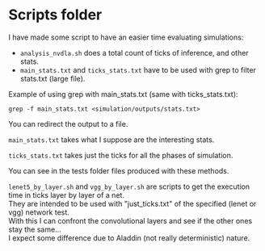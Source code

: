 # Scripts folder

I have made some script to have an easier time evaluating simulations:

- `analysis_nvdla.sh` does a total count of ticks of inference, and other stats.
- `main_stats.txt` and `ticks_stats.txt` have to be used with grep to filter stats.txt (large file).

Example of using grep with main_stats.txt (same with ticks_stats.txt):

`grep -f main_stats.txt <simulation/outputs/stats.txt>`

You can redirect the output to a file.

`main_stats.txt` takes what I suppose are the interesting stats.

`ticks_stats.txt` takes just the ticks for all the phases of simulation.

You can see in the tests folder files produced with these methods.

`lenet5_by_layer.sh` and `vgg_by_layer.sh` are scripts to get the execution time in ticks layer by layer of a net.  
They are intended to be used with "just_ticks.txt" of the specified (lenet or vgg) network test.  
With this I can confront the convolutional layers and see if the other ones stay the same...  
I expect some difference due to Aladdin (not really deterministic) nature.
